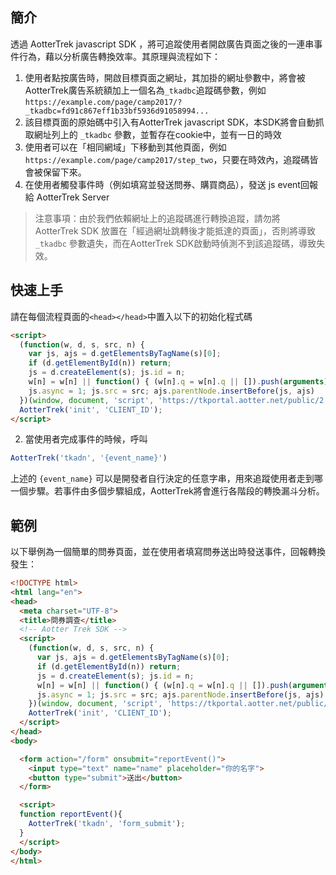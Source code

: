 ## 簡介 ##
透過 AotterTrek javascript SDK ，將可追蹤使用者開啟廣告頁面之後的一連串事件行為，藉以分析廣告轉換效率。其原理與流程如下：

1. 使用者點按廣告時，開啟目標頁面之網址，其加掛的網址參數中，將會被AotterTrek廣告系統額加上一個名為`_tkadbc`追蹤碼參數，例如 `https://example.com/page/camp2017/?_tkadbc=fd91c867eff1b33bf5936d91058994...`
2. 該目標頁面的原始碼中引入有AotterTrek javascript SDK，本SDK將會自動抓取網址列上的 `_tkadbc` 參數，並暫存在cookie中，並有一日的時效
3. 使用者可以在「相同網域」下移動到其他頁面，例如 `https://example.com/page/camp2017/step_two`，只要在時效內，追蹤碼皆會被保留下來。
4. 在使用者觸發事件時（例如填寫並發送問券、購買商品），發送 js event回報給 AotterTrek Server

> 注意事項：由於我們依賴網址上的追蹤碼進行轉換追蹤，請勿將 AotterTrek SDK 放置在「經過網址跳轉後才能抵達的頁面」，否則將導致 `_tkadbc` 參數遺失，而在AotterTrek SDK啟動時偵測不到該追蹤碼，導致失效。


## 快速上手 ##
請在每個流程頁面的`<head></head>`中置入以下的初始化程式碼
```html
<script>
  (function(w, d, s, src, n) {
    var js, ajs = d.getElementsByTagName(s)[0];
    if (d.getElementById(n)) return;
    js = d.createElement(s); js.id = n;
    w[n] = w[n] || function() { (w[n].q = w[n].q || []).push(arguments) }; w[n].l = 1 * new Date();
    js.async = 1; js.src = src; ajs.parentNode.insertBefore(js, ajs)
  })(window, document, 'script', 'https://tkportal.aotter.net/public/2.5.0/sdk.js', 'AotterTrek');
  AotterTrek('init', 'CLIENT_ID');
</script>
```


2. 當使用者完成事件的時候，呼叫
```js
AotterTrek('tkadn', '{event_name}')
```
上述的 `{event_name}` 可以是開發者自行決定的任意字串，用來追蹤使用者走到哪一個步驟。若事件由多個步驟組成，AotterTrek將會進行各階段的轉換漏斗分析。

## 範例 ##
以下舉例為一個簡單的問券頁面，並在使用者填寫問券送出時發送事件，回報轉換發生：

```html
<!DOCTYPE html>
<html lang="en">
<head>
  <meta charset="UTF-8">
  <title>問券調查</title>
  <!-- Aotter Trek SDK -->
  <script>
    (function(w, d, s, src, n) {
      var js, ajs = d.getElementsByTagName(s)[0];
      if (d.getElementById(n)) return;
      js = d.createElement(s); js.id = n;
      w[n] = w[n] || function() { (w[n].q = w[n].q || []).push(arguments) }; w[n].l = 1 * new Date();
      js.async = 1; js.src = src; ajs.parentNode.insertBefore(js, ajs)
    })(window, document, 'script', 'https://tkportal.aotter.net/public/2.5.0/sdk.js', 'AotterTrek');
    AotterTrek('init', 'CLIENT_ID');
  </script>
</head>
<body>

  <form action="/form" onsubmit="reportEvent()">
    <input type="text" name="name" placeholder="你的名字">
    <button type="submit">送出</button>
  </form>

  <script>
  function reportEvent(){
    AotterTrek('tkadn', 'form_submit');
  }
  </script>
</body>
</html>

```
